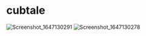 # cubtale

![Screenshot_1647130291](https://user-images.githubusercontent.com/51164676/158039424-09202b14-b2ef-4474-b82b-f36934317cd6.png)
![Screenshot_1647130278](https://user-images.githubusercontent.com/51164676/158039426-4b8e4bd4-ff34-4e0f-a945-18b9f4324a9b.png)
